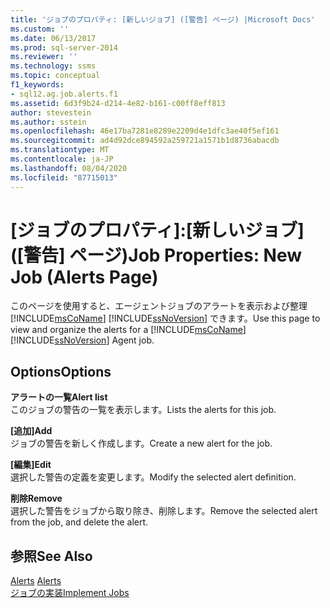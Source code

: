```yaml
---
title: 'ジョブのプロパティ: [新しいジョブ] ([警告] ページ) |Microsoft Docs'
ms.custom: ''
ms.date: 06/13/2017
ms.prod: sql-server-2014
ms.reviewer: ''
ms.technology: ssms
ms.topic: conceptual
f1_keywords:
- sql12.ag.job.alerts.f1
ms.assetid: 6d3f9b24-d214-4e82-b161-c00ff8eff813
author: stevestein
ms.author: sstein
ms.openlocfilehash: 46e17ba7281e8289e2209d4e1dfc3ae40f5ef161
ms.sourcegitcommit: ad4d92dce894592a259721a1571b1d8736abacdb
ms.translationtype: MT
ms.contentlocale: ja-JP
ms.lasthandoff: 08/04/2020
ms.locfileid: "87715013"
---
```

# <a name="job-properties-new-job-alerts-page"></a><span data-ttu-id="879ba-102">[ジョブのプロパティ]:[新しいジョブ] ([警告] ページ)</span><span class="sxs-lookup"><span data-stu-id="879ba-102">Job Properties: New Job (Alerts Page)</span></span>
  <span data-ttu-id="879ba-103">このページを使用すると、エージェントジョブのアラートを表示および整理 [!INCLUDE[msCoName](../../includes/msconame-md.md)] [!INCLUDE[ssNoVersion](../../includes/ssnoversion-md.md)] できます。</span><span class="sxs-lookup"><span data-stu-id="879ba-103">Use this page to view and organize the alerts for a [!INCLUDE[msCoName](../../includes/msconame-md.md)] [!INCLUDE[ssNoVersion](../../includes/ssnoversion-md.md)] Agent job.</span></span>  
  
## <a name="options"></a><span data-ttu-id="879ba-104">Options</span><span class="sxs-lookup"><span data-stu-id="879ba-104">Options</span></span>  
 <span data-ttu-id="879ba-105">**アラートの一覧**</span><span class="sxs-lookup"><span data-stu-id="879ba-105">**Alert list**</span></span>  
 <span data-ttu-id="879ba-106">このジョブの警告の一覧を表示します。</span><span class="sxs-lookup"><span data-stu-id="879ba-106">Lists the alerts for this job.</span></span>  
  
 <span data-ttu-id="879ba-107">**[追加]**</span><span class="sxs-lookup"><span data-stu-id="879ba-107">**Add**</span></span>  
 <span data-ttu-id="879ba-108">ジョブの警告を新しく作成します。</span><span class="sxs-lookup"><span data-stu-id="879ba-108">Create a new alert for the job.</span></span>  
  
 <span data-ttu-id="879ba-109">**[編集]**</span><span class="sxs-lookup"><span data-stu-id="879ba-109">**Edit**</span></span>  
 <span data-ttu-id="879ba-110">選択した警告の定義を変更します。</span><span class="sxs-lookup"><span data-stu-id="879ba-110">Modify the selected alert definition.</span></span>  
  
 <span data-ttu-id="879ba-111">**削除**</span><span class="sxs-lookup"><span data-stu-id="879ba-111">**Remove**</span></span>  
 <span data-ttu-id="879ba-112">選択した警告をジョブから取り除き、削除します。</span><span class="sxs-lookup"><span data-stu-id="879ba-112">Remove the selected alert from the job, and delete the alert.</span></span>  
  
## <a name="see-also"></a><span data-ttu-id="879ba-113">参照</span><span class="sxs-lookup"><span data-stu-id="879ba-113">See Also</span></span>  
 <span data-ttu-id="879ba-114">[Alerts](alerts.md) </span><span class="sxs-lookup"><span data-stu-id="879ba-114">[Alerts](alerts.md) </span></span>  
 [<span data-ttu-id="879ba-115">ジョブの実装</span><span class="sxs-lookup"><span data-stu-id="879ba-115">Implement Jobs</span></span>](implement-jobs.md)  
  
  
